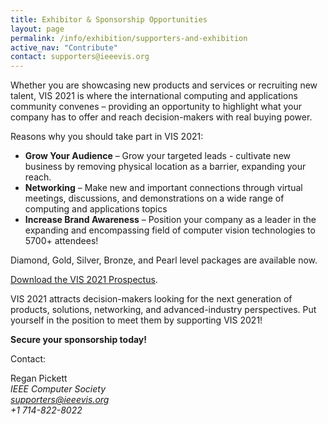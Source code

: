 ```yaml
---
title: Exhibitor & Sponsorship Opportunities
layout: page
permalink: /info/exhibition/supporters-and-exhibition
active_nav: "Contribute"
contact: supporters@ieeevis.org
---
```


Whether you are showcasing new products and services or recruiting new talent, VIS 2021 is where the international computing and applications community convenes – providing an opportunity to highlight what your company has to offer and reach decision-makers with real buying power.

Reasons why you should take part in VIS 2021:

 - **Grow Your Audience** – Grow your targeted leads - cultivate new business by removing physical location as a barrier, expanding your reach.
 - **Networking** – Make new and important connections through virtual meetings, discussions, and demonstrations on a wide range of computing and applications topics
 - **Increase Brand Awareness** – Position your company as a leader in the expanding and encompassing field of computer vision technologies to 5700+ attendees!

Diamond, Gold, Silver, Bronze, and Pearl level packages are available now.

[Download the VIS 2021 Prospectus](/assets/supporters/VIS-Prospectus-2021-rp-071321.pdf).

VIS 2021 attracts decision-makers looking for the next generation of products, solutions, networking, and advanced-industry perspectives. Put yourself in the position to meet them by supporting VIS 2021!

**Secure your sponsorship today!**

Contact:

Regan Pickett<br>
*IEEE Computer Society*<br>
*supporters@ieeevis.org*<br>
*+1 714-822-8022*<br>

